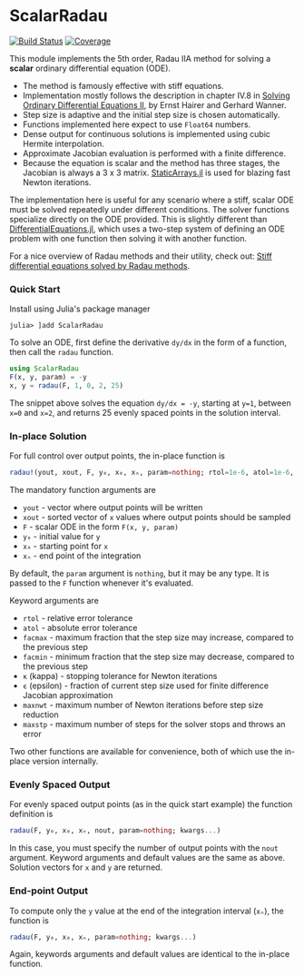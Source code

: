# ScalarRadau

[![Build Status](https://github.com/wordsworthgroup/ScalarRadau.jl/workflows/CI/badge.svg)](https://github.com/wordsworthgroup/ScalarRadau.jl/actions)
[![Coverage](https://codecov.io/gh/wordsworthgroup/ScalarRadau.jl/branch/master/graph/badge.svg)](https://codecov.io/gh/wordsworthgroup/ScalarRadau.jl)

This module implements the 5th order, Radau IIA method for solving a **scalar** ordinary differential equation (ODE).
* The method is famously effective with stiff equations.
* Implementation mostly follows the description in chapter IV.8 in [Solving Ordinary Differential Equations II](https://www.springer.com/gp/book/9783540604525), by Ernst Hairer and Gerhard Wanner.
* Step size is adaptive and the initial step size is chosen automatically.
* Functions implemented here expect to use `Float64` numbers.
* Dense output for continuous solutions is implemented using cubic Hermite interpolation.
* Approximate Jacobian evaluation is performed with a finite difference.
* Because the equation is scalar and the method has three stages, the Jacobian is always a 3 x 3 matrix. [StaticArrays.jl](https://github.com/JuliaArrays/StaticArrays.jl) is used for blazing fast Newton iterations.

The implementation here is useful for any scenario where a stiff, scalar ODE must be solved repeatedly under different conditions. The solver functions specialize directly on the ODE provided. This is slightly different than [DifferentialEquations.jl](https://github.com/SciML/DifferentialEquations.jl), which uses a two-step system of defining an ODE problem with one function then solving it with another function.

For a nice overview of Radau methods and their utility, check out: [Stiff differential equations solved by Radau methods](https://www.sciencedirect.com/science/article/pii/S037704279900134X).

### Quick Start

Install using Julia's package manager
```shell
julia> ]add ScalarRadau
```

To solve an ODE, first define the derivative `dy/dx` in the form of a function, then call the `radau` function.
```julia
using ScalarRadau
F(x, y, param) = -y
x, y = radau(F, 1, 0, 2, 25)
```
The snippet above solves the equation `dy/dx = -y`, starting at `y=1`, between `x=0` and `x=2`, and returns 25 evenly spaced points in the solution interval.

### In-place Solution

For full control over output points, the in-place function is

```julia
radau!(yout, xout, F, y₀, x₀, xₙ, param=nothing; rtol=1e-6, atol=1e-6, facmax=100.0, facmin=0.01, κ=1e-3, ϵ=0.25, maxnwt=7, maxstp=1000000)
```
The mandatory function arguments are
* `yout` - vector where output points will be written
* `xout` - sorted vector of `x` values where output points should be sampled
* `F` - scalar ODE in the form `F(x, y, param)`
* `y₀` - initial value for `y`
* `x₀` - starting point for `x`
* `xₙ` - end point of the integration

By default, the `param` argument is `nothing`, but it may be any type. It is passed to the `F` function whenever it's evaluated.

Keyword arguments are
* `rtol` - relative error tolerance
* `atol` - absolute error tolerance
* `facmax` - maximum fraction that the step size may increase, compared to the previous step
* `facmin` - minimum fraction that the step size may decrease, compared to the previous step
* `κ` (kappa) - stopping tolerance for Newton iterations
* `ϵ` (epsilon) - fraction of current step size used for finite difference Jacobian approximation
* `maxnwt` - maximum number of Newton iterations before step size reduction
* `maxstp` - maximum number of steps for the solver stops and throws an error

Two other functions are available for convenience, both of which use the in-place version internally.

### Evenly Spaced Output

For evenly spaced output points (as in the quick start example) the function definition is

```julia
radau(F, y₀, x₀, xₙ, nout, param=nothing; kwargs...)
```

In this case, you must specify the number of output points with the `nout` argument. Keyword arguments and default values are the same as above. Solution vectors for `x` and `y` are returned.

### End-point Output

To compute only the `y` value at the end of the integration interval (`xₙ`), the function is
```julia
radau(F, y₀, x₀, xₙ, param=nothing; kwargs...)
```
Again, keywords arguments and default values are identical to the in-place function.
